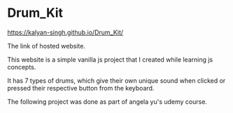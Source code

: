 # Drum_Kit
https://kalyan-singh.github.io/Drum_Kit/

The link of hosted website.

This website is a simple vanilla js project that I created while learning js concepts.

It has 7 types of drums, which give their own unique sound when clicked or pressed their respective button from the keyboard.

The following project was done as part of angela yu's udemy course.
